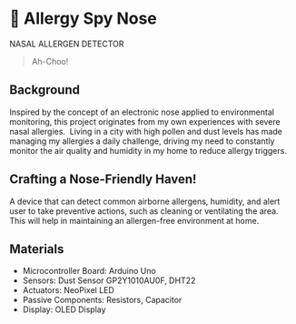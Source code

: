 # 🤧 Allergy Spy Nose  
NASAL ALLERGEN DETECTOR​   
>Ah-Choo!  
## Background  
Inspired by the concept of an electronic nose applied to environmental monitoring, this project originates from my own experiences with severe nasal allergies. ​ 
Living in a city with high pollen and dust levels has made managing my allergies a daily challenge, driving my need to constantly monitor the air quality and humidity in my home to reduce allergy triggers.​  
## Crafting a Nose-Friendly Haven!  
A device that can detect common airborne allergens, humidity, and alert user to take preventive actions, such as cleaning or ventilating the area. This will help in maintaining an allergen-free environment at home.​  
## Materials  
- Microcontroller Board: Arduino Uno​  
- Sensors: Dust Sensor GP2Y1010AU0F, DHT22 ​  
- Actuators: NeoPixel LED​  
- Passive Components: Resistors, Capacitor ​  
- Display: OLED Display


